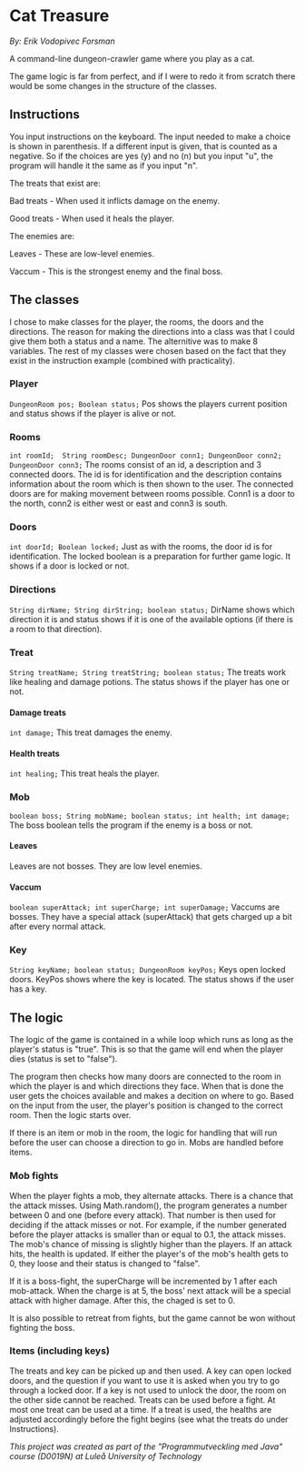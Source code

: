 # Cat Treasure
*By: Erik Vodopivec Forsman*

A command-line dungeon-crawler game where you play as a cat. 

The game logic is far from perfect, and if I were to redo it from scratch there would be some changes in the structure of the classes.

## Instructions
You input instructions on the keyboard. The input needed to make a choice is shown in parenthesis. If a different input is given, that is counted as a negative. So if the choices are yes (y) and no (n) but you input "u", the program will handle it the same as if you input "n". 

The treats that exist are:

Bad treats - When used it inflicts damage on the enemy.

Good treats - When used it heals the player.

The enemies are:

Leaves - These are low-level enemies.

Vaccum - This is the strongest enemy and the final boss.

## The classes
I chose to make classes for the player, the rooms, the doors and the directions. The reason for making the directions into a class was that I could give them both a status and a name. The alternitive was to make 8 variables. The rest of my classes were chosen based on the fact that they exist in the instruction example (combined with practicality). 

### Player
`DungeonRoom pos;
    Boolean status;`
Pos shows the players current position and status shows if the player is alive or not.

### Rooms
`int roomId; 
    String roomDesc;
    DungeonDoor conn1;
    DungeonDoor conn2;
    DungeonDoor conn3;`
The rooms consist of an id, a description and 3 connected doors. The id is for identification and the description contains information about the room which is then shown to the user. The connected doors are for making movement between rooms possible. Conn1 is a door to the north, conn2 is either west or east and conn3 is south. 

### Doors
`int doorId;
    Boolean locked;`
Just as with the rooms, the door id is for identification. The locked boolean is a preparation for further game logic. It shows if a door is locked or not.

### Directions
`String dirName;
    String dirString;
    boolean status;`
DirName shows which direction it is and status shows if it is one of the available options (if there is a room to that direction).

### Treat
`String treatName;
    String treatString;
    boolean status;`
The treats work like healing and damage potions. The status shows if the player has one or not.

#### Damage treats
`int damage;`
This treat damages the enemy.

#### Health treats
`int healing;`
This treat heals the player.

### Mob
`boolean boss;
    String mobName;
    boolean status;
    int health;
    int damage;`
The boss boolean tells the program if the enemy is a boss or not.

#### Leaves
Leaves are not bosses. They are low level enemies.

#### Vaccum
`boolean superAttack;
    int superCharge;
    int superDamage;`
Vaccums are bosses. They have a special attack (superAttack) that gets charged up a bit after every normal attack. 

### Key
`String keyName;
    boolean status;
    DungeonRoom keyPos;`
Keys open locked doors. KeyPos shows where the key is located. The status shows if the user has a key.

## The logic
The logic of the game is contained in a while loop which runs as long as the player's status is "true". This is so that the game will end when the player dies (status is set to "false").

The program then checks how many doors are connected to the room in which the player is and which directions they face. When that is done the user gets the choices available and makes a decition on where to go. Based on the input from the user, the player's position is changed to the correct room. Then the logic starts over. 

If there is an item or mob in the room, the logic for handling that will run before the user can choose a direction to go in. Mobs are handled before items.

### Mob fights
When the player fights a mob, they alternate attacks. There is a chance that the attack misses. Using Math.random(), the program generates a number between 0 and one (before every attack). That number is then used for deciding if the attack misses or not. For example, if the number generated before the player attacks is smaller than or equal to 0.1, the attack misses. The mob's chance of missing is slightly higher than the players. If an attack hits, the health is updated. If either the player's of the mob's health gets to 0, they loose and their status is changed to "false".

If it is a boss-fight, the superCharge will be incremented by 1 after each mob-attack. When the charge is at 5, the boss' next attack will be a special attack with higher damage. After this, the chaged is set to 0.

It is also possible to retreat from fights, but the game cannot be won without fighting the boss.
    
### Items (including keys)
The treats and key can be picked up and then used. A key can open locked doors, and the question if you want to use it is asked when you try to go through a locked door. If a key is not used to unlock the door, the room on the other side cannot be reached. Treats can be used before a fight. At most one treat can be used at a time. If a treat is used, the healths are adjusted accordingly before the fight begins (see what the treats do under Instructions).


*This project was created as part of the "Programmutveckling med Java" course (D0019N) at Luleå University of Technology*
